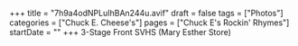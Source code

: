 +++
title = "7h9a4odNPLuIhBAn244u.avif"
draft = false
tags = ["Photos"]
categories = ["Chuck E. Cheese's"]
pages = ["Chuck E's Rockin' Rhymes"]
startDate = ""
+++
3-Stage Front SVHS (Mary Esther Store)
